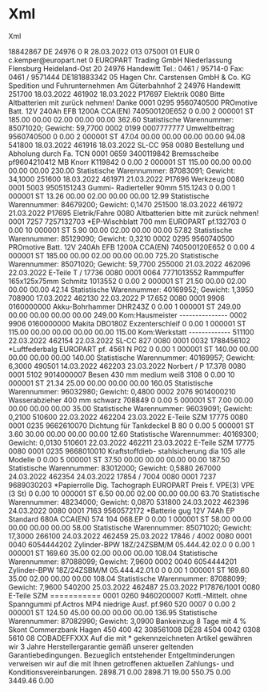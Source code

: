 # Xml
Xml
<?xml version="1.0" encoding="ISO-8859-1"?>
<Invoice Language="DEU">
	<InvoiceNumber>18842867</InvoiceNumber>
	<CountryIndicator>DE</CountryIndicator>
	<ZIP>24976</ZIP>
	<ZVV>0</ZVV>
	<InvoiceType>R</InvoiceType>
	<InvoiceDate>28.03.2022</InvoiceDate>
	<NL>013</NL>
	<CustomerNumber>075001</CustomerNumber>
	<NumberOfCopies>01</NumberOfCopies>
	<Currency>EUR</Currency>
	<Reroute>0</Reroute>
	<Email>c.kemper@europart.net</Email>
	<FaxNumber/>
	<Barcode>0</Barcode>
	<Biller>
		<Name1>EUROPART Trading GmbH         </Name1>
		<Name2>Niederlassung Flensburg       </Name2>
		<Name3>Heideland-Ost 20              </Name3>
		<Name4>24976 Handewitt               </Name4>
		<Name5>Tel.: 0461 / 95714-0          </Name5>
		<Name6>Fax: 0461 / 9571444           </Name6>
		<TaxID>DE181883342   </TaxID>
		<LayoutNumber>05   </LayoutNumber>
		<Town>Hagen                         </Town>
	</Biller>
	<InvoiceRecipient>
		<Name1>Chr. Carstensen GmbH &amp; Co. KG </Name1>
		<Name2>Spedition und Fuhrunternehmen </Name2>
		<Street>Am Güterbahnhof 2             </Street>
		<CountryIndicator>24976 Handewitt                </CountryIndicator>
	</InvoiceRecipient>
	<Delivery>
		<OrderNumber>251700</OrderNumber>
		<OrderDate>18.03.2022</OrderDate>
		<DeliveryNumber>461902</DeliveryNumber>
		<DeliveryDate>18.03.2022</DeliveryDate>
		<PurchaseOrder>P17697 Elektrik     </PurchaseOrder>
		<SalesmanNumber>0080</SalesmanNumber>
		<Contact>   </Contact>
		<FreeText>
			<Text>Bitte Altbatterien mit zurück nehmen! Danke                                     </Text>
		</FreeText>
		<LineItem>
			<LineItemNumber>0001</LineItemNumber>
			<Preference> </Preference>
			<ItemGroup>0295</ItemGroup>
			<ItemNumber>9560740500</ItemNumber>
			<Name1> PROmotive Batt.    </Name1>
			<Name2>12V 240Ah           </Name2>
			<Name3>EFB                 </Name3>
			<Name4>1200A CCA(EN)       </Name4>
			<Name5>740500120E652       </Name5>
			<UsedPartsFlag>0</UsedPartsFlag>
			<UsedPartsValue>         0.00</UsedPartsValue>
			<Quantity>         2</Quantity>
			<PriceUnit>000001</PriceUnit>
			<UnitOfQuantity>ST    </UnitOfQuantity>
			<UnitPrice>       185.00</UnitPrice>
			<Discount>00.00</Discount>
			<AdditionalDiscount>02.00</AdditionalDiscount>
			<PriceRiseSurcharge>00.00</PriceRiseSurcharge>
			<AlloyCostsSurcharge>00.00</AlloyCostsSurcharge>
			<AllRoundPrice>       362.60</AllRoundPrice>
			<FreeText>
				<Text>Statistische Warennummer: 85071020; Gewicht:      59,7700                       </Text>
			</FreeText>
		</LineItem>
		<LineItem>
			<LineItemNumber>0002</LineItemNumber>
			<Preference> </Preference>
			<ItemGroup>0199</ItemGroup>
			<ItemNumber>0007777777</ItemNumber>
			<Name1> Umweltbeitrag      </Name1>
			<Name2>9560740500          </Name2>
			<Name3>                    </Name3>
			<Name4>                    </Name4>
			<Name5>                    </Name5>
			<UsedPartsFlag>0</UsedPartsFlag>
			<UsedPartsValue>         0.00</UsedPartsValue>
			<Quantity>         2</Quantity>
			<PriceUnit>000001</PriceUnit>
			<UnitOfQuantity>ST    </UnitOfQuantity>
			<UnitPrice>        47.04</UnitPrice>
			<Discount>00.00</Discount>
			<AdditionalDiscount>00.00</AdditionalDiscount>
			<PriceRiseSurcharge>00.00</PriceRiseSurcharge>
			<AlloyCostsSurcharge>00.00</AlloyCostsSurcharge>
			<AllRoundPrice>        94.08</AllRoundPrice>
		</LineItem>
	</Delivery>
	<Delivery>
		<OrderNumber>541800</OrderNumber>
		<OrderDate>18.03.2022</OrderDate>
		<DeliveryNumber>461916</DeliveryNumber>
		<DeliveryDate>18.03.2022</DeliveryDate>
		<PurchaseOrder>SL-CC 958           </PurchaseOrder>
		<SalesmanNumber>0080</SalesmanNumber>
		<Contact>   </Contact>
		<FreeText>
			<Text>Bestellung und Abholung durch Fa. TCN                                           </Text>
		</FreeText>
		<LineItem>
			<LineItemNumber>0001</LineItemNumber>
			<Preference> </Preference>
			<ItemGroup>0659</ItemGroup>
			<ItemNumber>3400119842</ItemNumber>
			<Name1> Bremsscheibe       </Name1>
			<Name2>pf9604210412        </Name2>
			<Name3>MB                  </Name3>
			<Name4>Knorr               </Name4>
			<Name5>K119842             </Name5>
			<UsedPartsFlag>0</UsedPartsFlag>
			<UsedPartsValue>         0.00</UsedPartsValue>
			<Quantity>         2</Quantity>
			<PriceUnit>000001</PriceUnit>
			<UnitOfQuantity>ST    </UnitOfQuantity>
			<UnitPrice>       115.00</UnitPrice>
			<Discount>00.00</Discount>
			<AdditionalDiscount>00.00</AdditionalDiscount>
			<PriceRiseSurcharge>00.00</PriceRiseSurcharge>
			<AlloyCostsSurcharge>00.00</AlloyCostsSurcharge>
			<AllRoundPrice>       230.00</AllRoundPrice>
			<FreeText>
				<Text>Statistische Warennummer: 87083091; Gewicht:      34,1000                       </Text>
			</FreeText>
		</LineItem>
	</Delivery>
	<Delivery>
		<OrderNumber>251600</OrderNumber>
		<OrderDate>18.03.2022</OrderDate>
		<DeliveryNumber>461971</DeliveryNumber>
		<DeliveryDate>21.03.2022</DeliveryDate>
		<PurchaseOrder>P17696 Werkzeug     </PurchaseOrder>
		<SalesmanNumber>0080</SalesmanNumber>
		<Contact>   </Contact>
		<LineItem>
			<LineItemNumber>0001</LineItemNumber>
			<Preference> </Preference>
			<ItemGroup>5003</ItemGroup>
			<ItemNumber>9505151243</ItemNumber>
			<Name1> Gummi-             </Name1>
			<Name2>Radierteller        </Name2>
			<Name3>90mm                </Name3>
			<Name4>                    </Name4>
			<Name5>515.1243            </Name5>
			<UsedPartsFlag>0</UsedPartsFlag>
			<UsedPartsValue>         0.00</UsedPartsValue>
			<Quantity>         1</Quantity>
			<PriceUnit>000001</PriceUnit>
			<UnitOfQuantity>ST    </UnitOfQuantity>
			<UnitPrice>        13.26</UnitPrice>
			<Discount>00.00</Discount>
			<AdditionalDiscount>02.00</AdditionalDiscount>
			<PriceRiseSurcharge>00.00</PriceRiseSurcharge>
			<AlloyCostsSurcharge>00.00</AlloyCostsSurcharge>
			<AllRoundPrice>        12.99</AllRoundPrice>
			<FreeText>
				<Text>Statistische Warennummer: 84679200; Gewicht:       0,1470                       </Text>
			</FreeText>
		</LineItem>
	</Delivery>
	<Delivery>
		<OrderNumber>251500</OrderNumber>
		<OrderDate>18.03.2022</OrderDate>
		<DeliveryNumber>461972</DeliveryNumber>
		<DeliveryDate>21.03.2022</DeliveryDate>
		<PurchaseOrder>P17695 Eletrik/Fahre</PurchaseOrder>
		<SalesmanNumber>0080</SalesmanNumber>
		<Contact>   </Contact>
		<FreeText>
			<Text>Altbatterien bitte mit zurück nehmen!                                           </Text>
		</FreeText>
		<LineItem>
			<LineItemNumber>0001</LineItemNumber>
			<Preference> </Preference>
			<ItemGroup>7257</ItemGroup>
			<ItemNumber>7257132703</ItemNumber>
			<Name1>*EP-Wischblatt      </Name1>
			<Name2>700 mm              </Name2>
			<Name3>EUROPART            </Name3>
			<Name4>                    </Name4>
			<Name5>pf.132703           </Name5>
			<UsedPartsFlag>0</UsedPartsFlag>
			<UsedPartsValue>         0.00</UsedPartsValue>
			<Quantity>        10</Quantity>
			<PriceUnit>000001</PriceUnit>
			<UnitOfQuantity>ST    </UnitOfQuantity>
			<UnitPrice>         5.90</UnitPrice>
			<Discount>00.00</Discount>
			<AdditionalDiscount>02.00</AdditionalDiscount>
			<PriceRiseSurcharge>00.00</PriceRiseSurcharge>
			<AlloyCostsSurcharge>00.00</AlloyCostsSurcharge>
			<AllRoundPrice>        57.82</AllRoundPrice>
			<FreeText>
				<Text>Statistische Warennummer: 85129090; Gewicht:       0,3210                       </Text>
			</FreeText>
		</LineItem>
		<LineItem>
			<LineItemNumber>0002</LineItemNumber>
			<Preference> </Preference>
			<ItemGroup>0295</ItemGroup>
			<ItemNumber>9560740500</ItemNumber>
			<Name1> PROmotive Batt.    </Name1>
			<Name2>12V 240Ah           </Name2>
			<Name3>EFB                 </Name3>
			<Name4>1200A CCA(EN)       </Name4>
			<Name5>740500120E652       </Name5>
			<UsedPartsFlag>0</UsedPartsFlag>
			<UsedPartsValue>         0.00</UsedPartsValue>
			<Quantity>         4</Quantity>
			<PriceUnit>000001</PriceUnit>
			<UnitOfQuantity>ST    </UnitOfQuantity>
			<UnitPrice>       185.00</UnitPrice>
			<Discount>00.00</Discount>
			<AdditionalDiscount>02.00</AdditionalDiscount>
			<PriceRiseSurcharge>00.00</PriceRiseSurcharge>
			<AlloyCostsSurcharge>00.00</AlloyCostsSurcharge>
			<AllRoundPrice>       725.20</AllRoundPrice>
			<FreeText>
				<Text>Statistische Warennummer: 85071020; Gewicht:      59,7700                       </Text>
			</FreeText>
		</LineItem>
	</Delivery>
	<Delivery>
		<OrderNumber>255000</OrderNumber>
		<OrderDate>21.03.2022</OrderDate>
		<DeliveryNumber>462096</DeliveryNumber>
		<DeliveryDate>22.03.2022</DeliveryDate>
		<PurchaseOrder>E-Teile T / 17736   </PurchaseOrder>
		<SalesmanNumber>0080</SalesmanNumber>
		<Contact>   </Contact>
		<LineItem>
			<LineItemNumber>0001</LineItemNumber>
			<Preference> </Preference>
			<ItemGroup>0064</ItemGroup>
			<ItemNumber>7771013552</ItemNumber>
			<Name1> Rammpuffer         </Name1>
			<Name2>165x125x75mm        </Name2>
			<Name3>                    </Name3>
			<Name4>Schmitz             </Name4>
			<Name5>1013552             </Name5>
			<UsedPartsFlag>0</UsedPartsFlag>
			<UsedPartsValue>         0.00</UsedPartsValue>
			<Quantity>         2</Quantity>
			<PriceUnit>000001</PriceUnit>
			<UnitOfQuantity>ST    </UnitOfQuantity>
			<UnitPrice>        21.50</UnitPrice>
			<Discount>00.00</Discount>
			<AdditionalDiscount>02.00</AdditionalDiscount>
			<PriceRiseSurcharge>00.00</PriceRiseSurcharge>
			<AlloyCostsSurcharge>00.00</AlloyCostsSurcharge>
			<AllRoundPrice>        42.14</AllRoundPrice>
			<FreeText>
				<Text>Statistische Warennummer: 40169952; Gewicht:       1,3950                       </Text>
			</FreeText>
		</LineItem>
	</Delivery>
	<Delivery>
		<OrderNumber>708900</OrderNumber>
		<OrderDate>17.03.2022</OrderDate>
		<DeliveryNumber>462130</DeliveryNumber>
		<DeliveryDate>22.03.2022</DeliveryDate>
		<PurchaseOrder>P 17.652            </PurchaseOrder>
		<SalesmanNumber>0080</SalesmanNumber>
		<Contact>   </Contact>
		<LineItem>
			<LineItemNumber>0001</LineItemNumber>
			<Preference> </Preference>
			<ItemGroup>9906</ItemGroup>
			<ItemNumber>0160000000</ItemNumber>
			<Name1> Akku-Bohrhammer    </Name1>
			<Name2>DHR243Z             </Name2>
			<Name3>                    </Name3>
			<Name4>                    </Name4>
			<Name5>                    </Name5>
			<UsedPartsFlag>0</UsedPartsFlag>
			<UsedPartsValue>         0.00</UsedPartsValue>
			<Quantity>         1</Quantity>
			<PriceUnit>000001</PriceUnit>
			<UnitOfQuantity>ST    </UnitOfQuantity>
			<UnitPrice>       249.00</UnitPrice>
			<Discount>00.00</Discount>
			<AdditionalDiscount>00.00</AdditionalDiscount>
			<PriceRiseSurcharge>00.00</PriceRiseSurcharge>
			<AlloyCostsSurcharge>00.00</AlloyCostsSurcharge>
			<AllRoundPrice>       249.00</AllRoundPrice>
			<FreeText>
				<Text>Kom:Hausmeister                                                                 </Text>
			</FreeText>
			<FreeText>
				<Text>---------------                                                                 </Text>
			</FreeText>
		</LineItem>
		<LineItem>
			<LineItemNumber>0002</LineItemNumber>
			<Preference> </Preference>
			<ItemGroup>9906</ItemGroup>
			<ItemNumber>0160000000</ItemNumber>
			<Name1> Makita DBO180Z     </Name1>
			<Name2>Exzenterschleif     </Name2>
			<Name3>                    </Name3>
			<Name4>                    </Name4>
			<Name5>                    </Name5>
			<UsedPartsFlag>0</UsedPartsFlag>
			<UsedPartsValue>         0.00</UsedPartsValue>
			<Quantity>         1</Quantity>
			<PriceUnit>000001</PriceUnit>
			<UnitOfQuantity>ST    </UnitOfQuantity>
			<UnitPrice>       115.00</UnitPrice>
			<Discount>00.00</Discount>
			<AdditionalDiscount>00.00</AdditionalDiscount>
			<PriceRiseSurcharge>00.00</PriceRiseSurcharge>
			<AlloyCostsSurcharge>00.00</AlloyCostsSurcharge>
			<AllRoundPrice>       115.00</AllRoundPrice>
			<FreeText>
				<Text>Kom:Werkstatt                                                                   </Text>
			</FreeText>
			<FreeText>
				<Text>-------------                                                                   </Text>
			</FreeText>
		</LineItem>
	</Delivery>
	<Delivery>
		<OrderNumber>511100</OrderNumber>
		<OrderDate>22.03.2022</OrderDate>
		<DeliveryNumber>462154</DeliveryNumber>
		<DeliveryDate>22.03.2022</DeliveryDate>
		<PurchaseOrder>SL-CC 827           </PurchaseOrder>
		<SalesmanNumber>0080</SalesmanNumber>
		<Contact>   </Contact>
		<LineItem>
			<LineItemNumber>0001</LineItemNumber>
			<Preference> </Preference>
			<ItemGroup>0032</ItemGroup>
			<ItemNumber>1788456102</ItemNumber>
			<Name1>*Luftfederbalg      </Name1>
			<Name2>EUROPART            </Name2>
			<Name3>                    </Name3>
			<Name4>                    </Name4>
			<Name5>pf. 4561 N P02      </Name5>
			<UsedPartsFlag>0</UsedPartsFlag>
			<UsedPartsValue>         0.00</UsedPartsValue>
			<Quantity>         1</Quantity>
			<PriceUnit>000001</PriceUnit>
			<UnitOfQuantity>ST    </UnitOfQuantity>
			<UnitPrice>       140.00</UnitPrice>
			<Discount>00.00</Discount>
			<AdditionalDiscount>00.00</AdditionalDiscount>
			<PriceRiseSurcharge>00.00</PriceRiseSurcharge>
			<AlloyCostsSurcharge>00.00</AlloyCostsSurcharge>
			<AllRoundPrice>       140.00</AllRoundPrice>
			<FreeText>
				<Text>Statistische Warennummer: 40169957; Gewicht:       6,3000                       </Text>
			</FreeText>
		</LineItem>
	</Delivery>
	<Delivery>
		<OrderNumber>490501</OrderNumber>
		<OrderDate>14.03.2022</OrderDate>
		<DeliveryNumber>462203</DeliveryNumber>
		<DeliveryDate>23.03.2022</DeliveryDate>
		<PurchaseOrder>Norbert / P 17.378  </PurchaseOrder>
		<SalesmanNumber>0080</SalesmanNumber>
		<Contact>   </Contact>
		<LineItem>
			<LineItemNumber>0001</LineItemNumber>
			<Preference> </Preference>
			<ItemGroup>5102</ItemGroup>
			<ItemNumber>9014000007</ItemNumber>
			<Name1> Besen 430 mm       </Name1>
			<Name2>medium weiß         </Name2>
			<Name3>                    </Name3>
			<Name4>                    </Name4>
			<Name5>3108                </Name5>
			<UsedPartsFlag>0</UsedPartsFlag>
			<UsedPartsValue>         0.00</UsedPartsValue>
			<Quantity>        10</Quantity>
			<PriceUnit>000001</PriceUnit>
			<UnitOfQuantity>ST    </UnitOfQuantity>
			<UnitPrice>        21.34</UnitPrice>
			<Discount>25.00</Discount>
			<AdditionalDiscount>00.00</AdditionalDiscount>
			<PriceRiseSurcharge>00.00</PriceRiseSurcharge>
			<AlloyCostsSurcharge>00.00</AlloyCostsSurcharge>
			<AllRoundPrice>       160.05</AllRoundPrice>
			<FreeText>
				<Text>Statistische Warennummer: 96032980; Gewicht:       0,4800                       </Text>
			</FreeText>
		</LineItem>
		<LineItem>
			<LineItemNumber>0002</LineItemNumber>
			<Preference> </Preference>
			<ItemGroup>2076</ItemGroup>
			<ItemNumber>9014000210</ItemNumber>
			<Name1> Wasserabzieher     </Name1>
			<Name2>400 mm schwarz      </Name2>
			<Name3>                    </Name3>
			<Name4>                    </Name4>
			<Name5>708849              </Name5>
			<UsedPartsFlag>0</UsedPartsFlag>
			<UsedPartsValue>         0.00</UsedPartsValue>
			<Quantity>         5</Quantity>
			<PriceUnit>000001</PriceUnit>
			<UnitOfQuantity>ST    </UnitOfQuantity>
			<UnitPrice>         7.00</UnitPrice>
			<Discount>00.00</Discount>
			<AdditionalDiscount>00.00</AdditionalDiscount>
			<PriceRiseSurcharge>00.00</PriceRiseSurcharge>
			<AlloyCostsSurcharge>00.00</AlloyCostsSurcharge>
			<AllRoundPrice>        35.00</AllRoundPrice>
			<FreeText>
				<Text>Statistische Warennummer: 96039091; Gewicht:       0,2100                       </Text>
			</FreeText>
		</LineItem>
	</Delivery>
	<Delivery>
		<OrderNumber>510600</OrderNumber>
		<OrderDate>22.03.2022</OrderDate>
		<DeliveryNumber>462204</DeliveryNumber>
		<DeliveryDate>23.03.2022</DeliveryDate>
		<PurchaseOrder>E-Teile SZM 17775   </PurchaseOrder>
		<SalesmanNumber>0080</SalesmanNumber>
		<Contact>   </Contact>
		<LineItem>
			<LineItemNumber>0001</LineItemNumber>
			<Preference> </Preference>
			<ItemGroup>0235</ItemGroup>
			<ItemNumber>9662610070</ItemNumber>
			<Name1> Dichtung           </Name1>
			<Name2>für Tankdeckel      </Name2>
			<Name3>                    </Name3>
			<Name4>                    </Name4>
			<Name5>B 80                </Name5>
			<UsedPartsFlag>0</UsedPartsFlag>
			<UsedPartsValue>         0.00</UsedPartsValue>
			<Quantity>         5</Quantity>
			<PriceUnit>000001</PriceUnit>
			<UnitOfQuantity>ST    </UnitOfQuantity>
			<UnitPrice>         3.60</UnitPrice>
			<Discount>30.00</Discount>
			<AdditionalDiscount>00.00</AdditionalDiscount>
			<PriceRiseSurcharge>00.00</PriceRiseSurcharge>
			<AlloyCostsSurcharge>00.00</AlloyCostsSurcharge>
			<AllRoundPrice>        12.60</AllRoundPrice>
			<FreeText>
				<Text>Statistische Warennummer: 40169300; Gewicht:       0,0130                       </Text>
			</FreeText>
		</LineItem>
	</Delivery>
	<Delivery>
		<OrderNumber>510601</OrderNumber>
		<OrderDate>22.03.2022</OrderDate>
		<DeliveryNumber>462211</DeliveryNumber>
		<DeliveryDate>23.03.2022</DeliveryDate>
		<PurchaseOrder>E-Teile SZM 17775   </PurchaseOrder>
		<SalesmanNumber>0080</SalesmanNumber>
		<Contact>   </Contact>
		<LineItem>
			<LineItemNumber>0001</LineItemNumber>
			<Preference> </Preference>
			<ItemGroup>0235</ItemGroup>
			<ItemNumber>9668010010</ItemNumber>
			<Name1> Kraftstoffdieb-    </Name1>
			<Name2>stahlsicherung      </Name2>
			<Name3>dia 105             </Name3>
			<Name4>                    </Name4>
			<Name5>alle Modelle        </Name5>
			<UsedPartsFlag>0</UsedPartsFlag>
			<UsedPartsValue>         0.00</UsedPartsValue>
			<Quantity>         5</Quantity>
			<PriceUnit>000001</PriceUnit>
			<UnitOfQuantity>ST    </UnitOfQuantity>
			<UnitPrice>        37.50</UnitPrice>
			<Discount>00.00</Discount>
			<AdditionalDiscount>00.00</AdditionalDiscount>
			<PriceRiseSurcharge>00.00</PriceRiseSurcharge>
			<AlloyCostsSurcharge>00.00</AlloyCostsSurcharge>
			<AllRoundPrice>       187.50</AllRoundPrice>
			<FreeText>
				<Text>Statistische Warennummer: 83012000; Gewicht:       0,5880                       </Text>
			</FreeText>
		</LineItem>
	</Delivery>
	<Delivery>
		<OrderNumber>267000</OrderNumber>
		<OrderDate>24.03.2022</OrderDate>
		<DeliveryNumber>462354</DeliveryNumber>
		<DeliveryDate>24.03.2022</DeliveryDate>
		<PurchaseOrder>17854 / 7004        </PurchaseOrder>
		<SalesmanNumber>0080</SalesmanNumber>
		<Contact>   </Contact>
		<LineItem>
			<LineItemNumber>0001</LineItemNumber>
			<Preference> </Preference>
			<ItemGroup>7237</ItemGroup>
			<ItemNumber>9689030203</ItemNumber>
			<Name1>*Papierrolle        </Name1>
			<Name2>Dig. Tachograph     </Name2>
			<Name3>EUROPART            </Name3>
			<Name4>Preis f. VPE(3)     </Name4>
			<Name5>VPE (3 St)          </Name5>
			<UsedPartsFlag>0</UsedPartsFlag>
			<UsedPartsValue>         0.00</UsedPartsValue>
			<Quantity>        10</Quantity>
			<PriceUnit>000001</PriceUnit>
			<UnitOfQuantity>ST    </UnitOfQuantity>
			<UnitPrice>         6.50</UnitPrice>
			<Discount>00.00</Discount>
			<AdditionalDiscount>02.00</AdditionalDiscount>
			<PriceRiseSurcharge>00.00</PriceRiseSurcharge>
			<AlloyCostsSurcharge>00.00</AlloyCostsSurcharge>
			<AllRoundPrice>        63.70</AllRoundPrice>
			<FreeText>
				<Text>Statistische Warennummer: 48234000; Gewicht:       0,0870                       </Text>
			</FreeText>
		</LineItem>
	</Delivery>
	<Delivery>
		<OrderNumber>531800</OrderNumber>
		<OrderDate>24.03.2022</OrderDate>
		<DeliveryNumber>462396</DeliveryNumber>
		<DeliveryDate>24.03.2022</DeliveryDate>
		<PurchaseOrder>                    </PurchaseOrder>
		<SalesmanNumber>0080</SalesmanNumber>
		<Contact>   </Contact>
		<LineItem>
			<LineItemNumber>0001</LineItemNumber>
			<Preference> </Preference>
			<ItemGroup>7163</ItemGroup>
			<ItemNumber>9560572172</ItemNumber>
			<Name1>*Batterie gug       </Name1>
			<Name2>12V 74Ah            </Name2>
			<Name3>EP Standard         </Name3>
			<Name4>680A CCA(EN)        </Name4>
			<Name5>574 104 068.EP      </Name5>
			<UsedPartsFlag>0</UsedPartsFlag>
			<UsedPartsValue>         0.00</UsedPartsValue>
			<Quantity>         1</Quantity>
			<PriceUnit>000001</PriceUnit>
			<UnitOfQuantity>ST    </UnitOfQuantity>
			<UnitPrice>        58.00</UnitPrice>
			<Discount>00.00</Discount>
			<AdditionalDiscount>00.00</AdditionalDiscount>
			<PriceRiseSurcharge>00.00</PriceRiseSurcharge>
			<AlloyCostsSurcharge>00.00</AlloyCostsSurcharge>
			<AllRoundPrice>        58.00</AllRoundPrice>
			<FreeText>
				<Text>Statistische Warennummer: 85071020; Gewicht:      17,3000                       </Text>
			</FreeText>
		</LineItem>
	</Delivery>
	<Delivery>
		<OrderNumber>266100</OrderNumber>
		<OrderDate>24.03.2022</OrderDate>
		<DeliveryNumber>462459</DeliveryNumber>
		<DeliveryDate>25.03.2022</DeliveryDate>
		<PurchaseOrder>17846 / 4002        </PurchaseOrder>
		<SalesmanNumber>0080</SalesmanNumber>
		<Contact>   </Contact>
		<LineItem>
			<LineItemNumber>0001</LineItemNumber>
			<Preference> </Preference>
			<ItemGroup>0040</ItemGroup>
			<ItemNumber>6054444202</ItemNumber>
			<Name1> Zylinder-BPW       </Name1>
			<Name2>18Z/24ZSBM/M        </Name2>
			<Name3>                    </Name3>
			<Name4>                    </Name4>
			<Name5>05.444.42.02.0      </Name5>
			<UsedPartsFlag>0</UsedPartsFlag>
			<UsedPartsValue>         0.00</UsedPartsValue>
			<Quantity>         1</Quantity>
			<PriceUnit>000001</PriceUnit>
			<UnitOfQuantity>ST    </UnitOfQuantity>
			<UnitPrice>       169.60</UnitPrice>
			<Discount>35.00</Discount>
			<AdditionalDiscount>02.00</AdditionalDiscount>
			<PriceRiseSurcharge>00.00</PriceRiseSurcharge>
			<AlloyCostsSurcharge>00.00</AlloyCostsSurcharge>
			<AllRoundPrice>       108.04</AllRoundPrice>
			<FreeText>
				<Text>Statistische Warennummer: 87088099; Gewicht:       7,9600                       </Text>
			</FreeText>
		</LineItem>
		<LineItem>
			<LineItemNumber>0002</LineItemNumber>
			<Preference> </Preference>
			<ItemGroup>0040</ItemGroup>
			<ItemNumber>6054444201</ItemNumber>
			<Name1> Zylinder-BPW       </Name1>
			<Name2>18Z/24ZSBM/M        </Name2>
			<Name3>                    </Name3>
			<Name4>                    </Name4>
			<Name5>05.444.42.01.0      </Name5>
			<UsedPartsFlag>0</UsedPartsFlag>
			<UsedPartsValue>         0.00</UsedPartsValue>
			<Quantity>         1</Quantity>
			<PriceUnit>000001</PriceUnit>
			<UnitOfQuantity>ST    </UnitOfQuantity>
			<UnitPrice>       169.60</UnitPrice>
			<Discount>35.00</Discount>
			<AdditionalDiscount>02.00</AdditionalDiscount>
			<PriceRiseSurcharge>00.00</PriceRiseSurcharge>
			<AlloyCostsSurcharge>00.00</AlloyCostsSurcharge>
			<AllRoundPrice>       108.04</AllRoundPrice>
			<FreeText>
				<Text>Statistische Warennummer: 87088099; Gewicht:       7,9600                       </Text>
			</FreeText>
		</LineItem>
	</Delivery>
	<Delivery>
		<OrderNumber>540200</OrderNumber>
		<OrderDate>25.03.2022</OrderDate>
		<DeliveryNumber>462487</DeliveryNumber>
		<DeliveryDate>25.03.2022</DeliveryDate>
		<PurchaseOrder>P17876/1001         </PurchaseOrder>
		<SalesmanNumber>0080</SalesmanNumber>
		<Contact>   </Contact>
		<FreeText>
			<Text>E-Teile SZM                                                                     </Text>
			<Text>===========                                                                     </Text>
		</FreeText>
		<LineItem>
			<LineItemNumber>0001</LineItemNumber>
			<Preference> </Preference>
			<ItemGroup>0260</ItemGroup>
			<ItemNumber>9460200007</ItemNumber>
			<Name1> Kotfl.-Mittelt.    </Name1>
			<Name2>ohne Spanngummi     </Name2>
			<Name3>pf.Actros MP4       </Name3>
			<Name4>niedrige Ausf.      </Name4>
			<Name5>pf.960 520 0007     </Name5>
			<UsedPartsFlag>0</UsedPartsFlag>
			<UsedPartsValue>         0.00</UsedPartsValue>
			<Quantity>         2</Quantity>
			<PriceUnit>000001</PriceUnit>
			<UnitOfQuantity>ST    </UnitOfQuantity>
			<UnitPrice>       124.50</UnitPrice>
			<Discount>45.00</Discount>
			<AdditionalDiscount>00.00</AdditionalDiscount>
			<PriceRiseSurcharge>00.00</PriceRiseSurcharge>
			<AlloyCostsSurcharge>00.00</AlloyCostsSurcharge>
			<AllRoundPrice>       136.95</AllRoundPrice>
			<FreeText>
				<Text>Statistische Warennummer: 87082990; Gewicht:       3,0900                       </Text>
			</FreeText>
		</LineItem>
	</Delivery>
	<PaymentInformation>
		<PaymentConditions1>Bankeinzug                               8 Tage mit 4 % Skont                   </PaymentConditions1>
		<Bank>
			<BankName>Commerzbank Hagen                       </BankName>
			<BankCode>450 400 42     </BankCode>
			<BankAccountNumber>308561008           </BankAccountNumber>
			<IBAN>DE28 4504 0042 0308 5610 08             </IBAN>
			<BIC>COBADEFFXXX         </BIC>
		</Bank>
		<PaymentConditions2>Auf die mit * gekennzeichneten Artikel gewähren wir 3 Jahre Herstellergarantie gemäß unserer geltenden Garantiebedingungen. Bezueglich entstehender Entgeltminderungen verweisen wir auf die mit Ihnen getroffenen aktuellen Zahlungs- und Konditionsvereinbarungen.                                                                                                                                            </PaymentConditions2>
	</PaymentInformation>
	<NetMerchandiseValue>      2898.71</NetMerchandiseValue>
	<FreightCosts>         0.00</FreightCosts>
	<Net>      2898.71</Net>
	<VATPercent>19.00</VATPercent>
	<VATAmount>       550.75</VATAmount>
	<UsedPartsVATAmount>         0.00</UsedPartsVATAmount>
	<Gross>      3449.46</Gross>
	<Fee>         0.00</Fee>
</Invoice>
